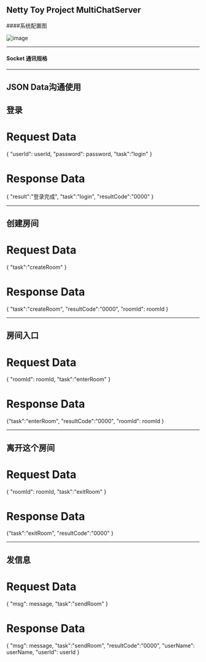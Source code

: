 ## Netty Toy Project MultiChatServer


####系统配置图

![image](https://github.com/LeeYuHwan/MultiChatServerForNetty/assets/66478929/dfb3a2fa-2898-44de-85da-a0f4b0a29c0b)

--------------------

#### Socket 通讯规格
--------------------
JSON Data沟通使用
--------------------
## 登录
# Request Data
{
"userId": userId,
"password": password,
"task":"login"
}

# Response Data
{
"result":"登录完成",
"task":"login",
"resultCode":"0000"
}

--------------------
## 创建房间
# Request Data
{
"task":"createRoom"
}

# Response Data
{
"task":"createRoom",
"resultCode":"0000",
"roomId": roomId
}

--------------------
## 房间入口
# Request Data
{
"roomId": roomId,
"task":"enterRoom"
}

# Response Data
{"task":"enterRoom",
"resultCode":"0000",
"roomId": roomId
}

--------------------
## 离开这个房间
# Request Data
{
"roomId": roomId,
"task":"exitRoom"
}

# Response Data
{"task":"exitRoom",
"resultCode":"0000"
}

--------------------
## 发信息
# Request Data
{
"msg": message,
"task":"sendRoom"
}

# Response Data
{
"msg": message,
"task":"sendRoom",
"resultCode":"0000",
"userName": userName,
"userId": userId
}
